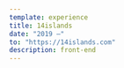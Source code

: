 ```yaml
---
template: experience
title: 14islands
date: "2019 —"
to: "https://14islands.com"
description: front-end
---
```

